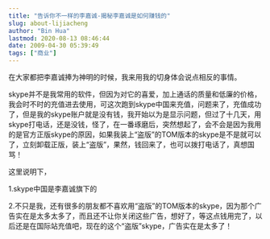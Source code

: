 ```yaml
---
title: "告诉你不一样的李嘉诚-揭秘李嘉诚是如何赚钱的"
slug: about-lijiacheng
author: "Bin Hua"
lastmod: 2020-08-13 08:46:44
date: 2009-04-30 05:39:49
tags: ["商业"]
---
```


在大家都把李嘉诚捧为神明的时候，我来用我的切身体会说点相反的事情。

skype并不是我常用的软件，但因为对它的喜爱，加上通话的质量和低廉的价格，我会时不时的充值进去使用，可这次跑到skype中国来充值，问题来了，充值成功了，但是我的skype账户就是没有钱，我开始以为是显示问题，但过了十几天，用skype打电话，还是没钱，怪了，在一番琢磨后，突然想起了，会不会是因为我用的是官方正版skype的原因，如果我装上“盗版”的TOM版本的skype是不是就可以了，立刻卸载正版，装上“盗版”，果然，钱回来了，也可以拨打电话了，真想国骂！

这里说明下，

1.skype中国是李嘉诚旗下的

2.不只是我，还有很多的朋友都不喜欢用“盗版”的TOM版本的skype，因为那个广告实在是太多太多了，而且还不让你关闭这些广告，想好了，等这点钱用完了，以后还是在国际站充值吧，现在的这个“盗版”skype，广告实在是太多了！